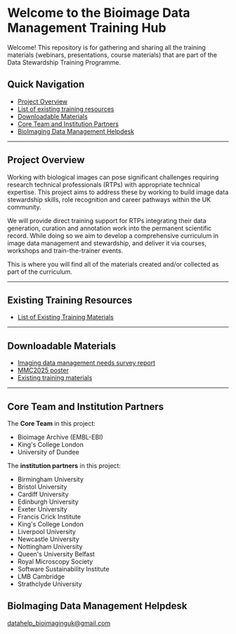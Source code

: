 #  Welcome to the Bioimage Data Management Training Hub

Welcome! This repository is for gathering and sharing all the training materials (webinars, presentations, course materials) that are part of the Data Stewardship Training Programme.
## Quick Navigation

- [Project Overview](#project-overview)
- [List of existing training resources](#existing-training-resources)
- [Downloadable Materials](#downloadable-materials)
- [Core Team and Institution Partners](#core-team-and-institution-partners)
- [BioImaging Data Management Helpdesk](#bioimaging-data-management-helpdesk)

---

## Project Overview

Working with biological images can pose significant challenges requiring research technical professionals (RTPs) with appropriate technical expertise. 
This project aims to address these by working to build image data stewardship skills, role recognition and career pathways within the UK community.

We will provide direct training support for RTPs integrating their data generation, curation and annotation work into the permanent scientific record. 
While doing so we aim to develop a comprehensive curriculum in image data management and stewardship, and deliver it via courses, workshops and train-the-trainer events.

This is where you will find all of the materials created and/or collected as part of the curriculum.


---


## Existing Training Resources

- [List of Existing Training Materials](https://github.com/BioImagingUK/Training/blob/main/Downloadable%20Materials/Existing%20training%20materials.pdf)


---

## Downloadable Materials

- [Imaging data  management needs survey report](/Downloadable%20Materials/Survey_report_next_steps.md)
- [MMC2025 poster](https://github.com/BioImagingUK/Training/blob/main/Downloadable%20Materials/MMC2025.pdf)
- [Existing training materials](https://github.com/BioImagingUK/Training/blob/main/Downloadable%20Materials/Existing%20training%20materials.pdf)


---

## Core Team and Institution Partners

The **Core Team** in this project:

- Bioimage Archive (EMBL-EBI)
- King's College London
- University of Dundee

The **institution partners** in this project:
- Birmingham University
- Bristol University
- Cardiff University
- Edinburgh University
- Exeter University
- Francis Crick Institute
- King's College London
- Liverpool University
- Newcastle University
- Nottingham University
- Queen's University Belfast
- Royal Microscopy Society
- Software Sustainability Institute
- LMB Cambridge
- Strathclyde University

## BioImaging Data Management Helpdesk

datahelp_bioimaginguk@gmail.com

